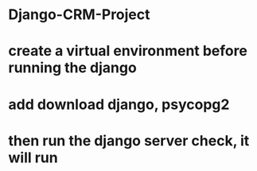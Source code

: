 # Django-CRM-Project

# create a virtual environment before running the django
# add download django, psycopg2

# then run the django server check, it will run
